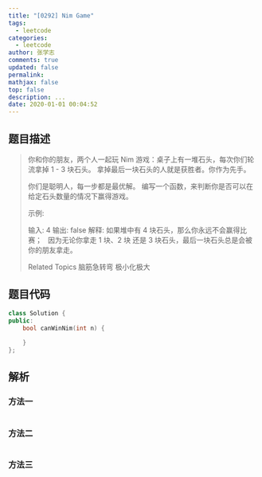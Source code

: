 ```yaml
---
title: "[0292] Nim Game"
tags:
  - leetcode
categories:
  - leetcode
author: 张学志
comments: true
updated: false
permalink:
mathjax: false
top: false
description: ...
date: 2020-01-01 00:04:52
---
```


## 题目描述

> 你和你的朋友，两个人一起玩 Nim 游戏：桌子上有一堆石头，每次你们轮流拿掉 1 - 3 块石头。 拿掉最后一块石头的人就是获胜者。你作为先手。 
> 
> 你们是聪明人，每一步都是最优解。 编写一个函数，来判断你是否可以在给定石头数量的情况下赢得游戏。 
> 
> 示例: 
> 
> 输入: 4
> 输出: false 
> 解释: 如果堆中有 4 块石头，那么你永远不会赢得比赛；
>      因为无论你拿走 1 块、2 块 还是 3 块石头，最后一块石头总是会被你的朋友拿走。
> 
> Related Topics 脑筋急转弯 极小化极大

## 题目代码

```cpp
class Solution {
public:
    bool canWinNim(int n) {
        
    }
};
```

## 解析

### 方法一

```cpp

```

### 方法二

```cpp

```

### 方法三

```cpp

```

